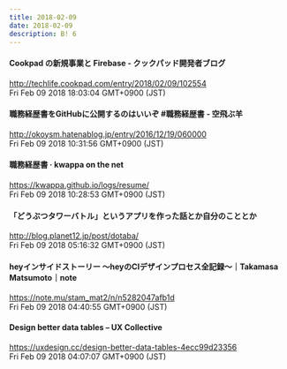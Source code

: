 ```yaml
---
title: 2018-02-09
date: 2018-02-09
description: B! 6
---
```


#### Cookpad の新規事業と Firebase - クックパッド開発者ブログ
http://techlife.cookpad.com/entry/2018/02/09/102554<br>
Fri Feb 09 2018 18:03:04 GMT+0900 (JST)<br>


#### 職務経歴書をGitHubに公開するのはいいぞ #職務経歴書 - 空飛ぶ羊
http://okoysm.hatenablog.jp/entry/2016/12/19/060000<br>
Fri Feb 09 2018 10:31:56 GMT+0900 (JST)<br>


#### 職務経歴書 · kwappa on the net
https://kwappa.github.io/logs/resume/<br>
Fri Feb 09 2018 10:28:53 GMT+0900 (JST)<br>


#### 「どうぶつタワーバトル」というアプリを作った話とか自分のこととか
http://blog.planet12.jp/post/dotaba/<br>
Fri Feb 09 2018 05:16:32 GMT+0900 (JST)<br>


#### heyインサイドストーリー 〜heyのCIデザインプロセス全記録〜｜Takamasa Matsumoto｜note
https://note.mu/stam_mat2/n/n5282047afb1d<br>
Fri Feb 09 2018 04:40:55 GMT+0900 (JST)<br>


#### Design better data tables – UX Collective
https://uxdesign.cc/design-better-data-tables-4ecc99d23356<br>
Fri Feb 09 2018 04:07:07 GMT+0900 (JST)<br>


